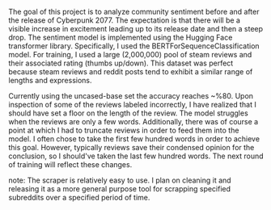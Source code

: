 The goal of this project is to analyze community sentiment before and after the release of Cyberpunk 2077. The expectation is that there will be a visible increase in excitement leading up to its release date and then a steep drop. The sentiment model is implemented using the Hugging Face transformer library. Specifically, I used the BERTForSequenceClassification model. For training, I used a large (2,000,000) pool of steam reviews and their associated rating (thumbs up/down). This dataset was perfect because steam reviews and reddit posts tend to exhibit a similar range of lengths and expressions. 

Currently using the uncased-base set the accuracy reaches ~%80. Upon inspection of some of the reviews labeled incorrectly, I have realized that I should have set a floor on the length of the review. The model struggles when the reviews are only a few words. Additionally, there was of course a point at which I had to truncate reviews in order to feed them into the model. I often chose to take the first few hundred words in order to achieve this goal. However, typically reviews save their condensed opinion for the conclusion, so I should've taken the last few hundred words. The next round of training will reflect these changes.

note: The scraper is relatively easy to use. I plan on cleaning it and releasing it as a more general purpose tool for scrapping specified subreddits over a specified period of time.
